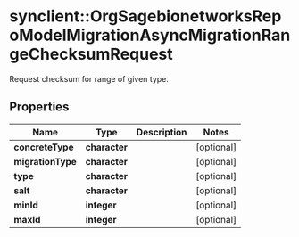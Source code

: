 # synclient::OrgSagebionetworksRepoModelMigrationAsyncMigrationRangeChecksumRequest

Request checksum for range of given type.

## Properties
Name | Type | Description | Notes
------------ | ------------- | ------------- | -------------
**concreteType** | **character** |  | [optional] 
**migrationType** | **character** |  | [optional] 
**type** | **character** |  | [optional] 
**salt** | **character** |  | [optional] 
**minId** | **integer** |  | [optional] 
**maxId** | **integer** |  | [optional] 


